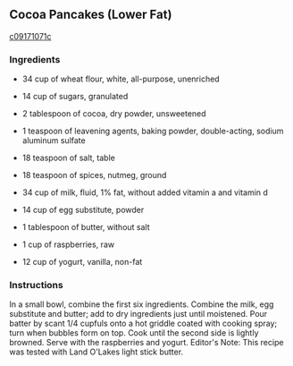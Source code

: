 ## Cocoa Pancakes (Lower Fat)

[c09171071c](http://www.food.com/recipe/cocoa-pancakes-lower-fat-499822)

### Ingredients

 - 34 cup of wheat flour, white, all-purpose, unenriched

 - 14 cup of sugars, granulated

 - 2 tablespoon of cocoa, dry powder, unsweetened

 - 1 teaspoon of leavening agents, baking powder, double-acting, sodium aluminum sulfate

 - 18 teaspoon of salt, table

 - 18 teaspoon of spices, nutmeg, ground

 - 34 cup of milk, fluid, 1% fat, without added vitamin a and vitamin d

 - 14 cup of egg substitute, powder

 - 1 tablespoon of butter, without salt

 - 1 cup of raspberries, raw

 - 12 cup of yogurt, vanilla, non-fat

### Instructions

In a small bowl, combine the first six ingredients. Combine the milk, egg substitute and butter; add to dry ingredients just until moistened. Pour batter by scant 1/4 cupfuls onto a hot griddle coated with cooking spray; turn when bubbles form on top. Cook until the second side is lightly browned. Serve with the raspberries and yogurt. Editor's Note: This recipe was tested with Land O'Lakes light stick butter.